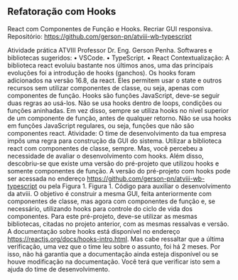 ## Refatoração com Hooks
React com Componentes de Função e Hooks. Recriar GUI responsiva.
Repositório: https://github.com/gerson-pn/atviii-wb-typescript

Atividade prática ATVIII 
Professor Dr. Eng. Gerson Penha. 
Softwares e bibliotecas sugeridos: 
• VSCode. 
• TypeScript. 
• React 
Contextualização: 
A biblioteca react evoluiu bastante nos últimos anos, uma das principais evoluções foi a introdução de hooks 
(ganchos). Os hooks foram adicionados na versão 16.8, da react. Eles permitem usar o state e outros recursos 
sem utilizar componentes de classe, ou seja, apenas com componentes de função. 
Hooks são funções JavaScript, deve-se seguir duas regras ao usá-los. Não se usa hooks dentro de loops, 
condições ou funções aninhadas. Em vez disso, sempre se utiliza hooks no nível superior de um componente 
de função, antes de qualquer retorno. Não se usa hooks em funções JavaScript regulares, ou seja, funções que 
não são componentes react. 
Atividade: 
O time de desenvolvimento da tua empresa impôs uma regra para construção da GUI do sistema. Utilizar a 
biblioteca react com componentes de classe, sempre. Mas, você percebeu a necessidade de avaliar o 
desenvolvimento com hooks. Além disso, descobriu-se que existe uma versão do pré-projeto que utilizou 
hooks e somente componentes de função. A versão do pré-projeto com hooks pode ser acessada no endereço 
https://github.com/gerson-pn/atviii-wb-typescript ou pela Figura 1. 
Figura 1. Código para auxiliar o desenvolvimento da atviii. 
O objetivo é construir a mesma GUI, feita anteriormente com componentes de classe, mas agora com 
componentes de função e, se necessário, utilizando hooks para controle do ciclo de vida dos componentes. 
Para este pré-projeto, deve-se utilizar as mesmas bibliotecas, citadas no projeto anterior, com as mesmas 
ressalvas e versão. 
A documentação sobre hooks está disponível no endereço https://reactjs.org/docs/hooks-intro.html. Mas 
cabe ressaltar que a última verificação, uma vez que o time leu sobre o assunto, foi há 2 meses. Por isso, não 
há garantia que a documentação ainda esteja disponível ou se houve modificação na documentação. Você 
terá que verificar isto sem a ajuda do time de desenvolvimento.
